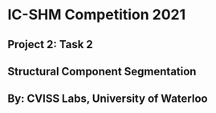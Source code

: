 # IC-SHM Competition 2021
## Project 2: Task 2
## Structural Component Segmentation
## By: CVISS Labs, University of Waterloo

